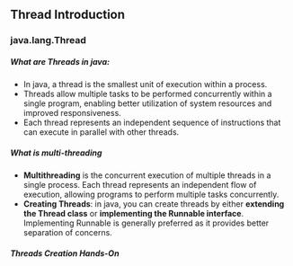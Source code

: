 ## Thread Introduction
### java.lang.Thread
##### What are Threads in java:
* In java, a thread is the smallest unit of execution within a process.
* Threads allow multiple tasks to be performed concurrently within a single program, enabling better utilization of system resources and improved responsiveness.
* Each thread represents an independent sequence of instructions that can execute in parallel with other threads.

##### What is multi-threading
* **Multithreading** is the concurrent execution of multiple threads in a single process. Each thread represents an independent flow of execution, allowing programs to perform multiple tasks concurrently.
* **Creating Threads**: in java, you can create threads by either **extending the Thread class** or **implementing the Runnable interface**. Implementing Runnable is generally preferred as it provides better separation of concerns.

##### Threads Creation Hands-On

